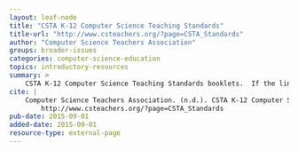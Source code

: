 ```yaml
---
layout: leaf-node
title: "CSTA K-12 Computer Science Teaching Standards"
title-url: "http://www.csteachers.org/?page=CSTA_Standards"
author: "Computer Science Teachers Association"
groups: broader-issues
categories: computer-science-education
topics: introductory-resources
summary: >
    CSTA K-12 Computer Science Teaching Standards booklets.  If the link doesn't work, use the base domain URL.
cite: |
    Computer Science Teachers Association. (n.d.). CSTA K-12 Computer Science Teaching Standards.  Retrieved from:
        http://www.csteachers.org/?page=CSTA_Standards
pub-date: 2015-09-01
added-date: 2015-09-01
resource-type: external-page
---
```

